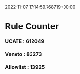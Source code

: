 2022-11-07 17:14:59.768719+00:00
# Rule Counter 
 ### UCATE : 612049

 ### Veneto : 83273

 ### Allowlist : 13925